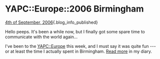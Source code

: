 # YAPC::Europe::2006 Birmingham

[4th of September,
2006](/blog/2006-09-04/yapc-europe-2006.html){.blog_info_published}

Hello peeps. It's been a while now, but I finally got some spare time to
communicate with the world again...

I've been to the [YAPC::Europe](http://birmingham2006.com) this week,
and I must say it was quite fun --- or at least the time I actually
spent in Birmingham. [Read
more](http://home.thorsen.pm/files/perl/yapc::2006/diary) in my diary.
